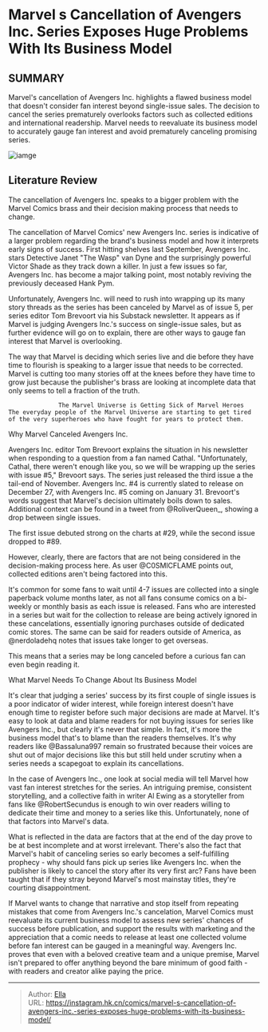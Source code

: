 # Marvel s Cancellation of Avengers Inc. Series Exposes Huge Problems With Its Business Model


## SUMMARY 



  Marvel&#39;s cancellation of Avengers Inc. highlights a flawed business model that doesn&#39;t consider fan interest beyond single-issue sales.   The decision to cancel the series prematurely overlooks factors such as collected editions and international readership.   Marvel needs to reevaluate its business model to accurately gauge fan interest and avoid prematurely canceling promising series.  

![iamge](https://static1.srcdn.com/wordpress/wp-content/uploads/2023/06/wasp-avengers-inc-victor-shade.jpg)

## Literature Review

The cancellation of Avengers Inc. speaks to a bigger problem with the Marvel Comics brass and their decision making process that needs to change. 




The cancellation of Marvel Comics&#39; new Avengers Inc. series is indicative of a larger problem regarding the brand&#39;s business model and how it interprets early signs of success. First hitting shelves last September, Avengers Inc. stars Detective Janet &#34;The Wasp&#34; van Dyne and the surprisingly powerful Victor Shade as they track down a killer. In just a few issues so far, Avengers Inc. has become a major talking point, most notably reviving the previously deceased Hank Pym.




Unfortunately, Avengers Inc. will need to rush into wrapping up its many story threads as the series has been canceled by Marvel as of issue 5, per series editor Tom Brevoort via his Substack newsletter. It appears as if Marvel is judging Avengers Inc.&#39;s success on single-issue sales, but as further evidence will go on to explain, there are other ways to gauge fan interest that Marvel is overlooking.



          

The way that Marvel is deciding which series live and die before they have time to flourish is speaking to a larger issue that needs to be corrected. Marvel is cutting too many stories off at the knees before they have time to grow just because the publisher&#39;s brass are looking at incomplete data that only seems to tell a fraction of the truth.

                  The Marvel Universe is Getting Sick of Marvel Heroes   The everyday people of the Marvel Universe are starting to get tired of the very superheroes who have fought for years to protect them.   





 Why Marvel Canceled Avengers Inc. 


          

Avengers Inc. editor Tom Brevoort explains the situation in his newsletter when responding to a question from a fan named Cathal. &#34;Unfortunately, Cathal, there weren&#39;t enough like you, so we will be wrapping up the series with issue #5,&#34; Brevoort says. The series just released the third issue a the tail-end of November. Avengers Inc. #4 is currently slated to release on December 27, with Avengers Inc. #5 coming on January 31. Brevoort&#39;s words suggest that Marvel&#39;s decision ultimately boils down to sales. Additional context can be found in a tweet from @RoliverQueen_, showing a drop between single issues.


 




The first issue debuted strong on the charts at #29, while the second issue dropped to #89.

However, clearly, there are factors that are not being considered in the decision-making process here. As user @C0SMlCFLAME points out, collected editions aren&#39;t being factored into this.


 

It&#39;s common for some fans to wait until 4-7 issues are collected into a single paperback volume months later, as not all fans consume comics on a bi-weekly or monthly basis as each issue is released. Fans who are interested in a series but wait for the collection to release are being actively ignored in these cancelations, essentially ignoring purchases outside of dedicated comic stores. The same can be said for readers outside of America, as @nerdoladehq notes that issues take longer to get overseas.





 

This means that a series may be long canceled before a curious fan can even begin reading it.



 What Marvel Needs To Change About Its Business Model 
          

It&#39;s clear that judging a series&#39; success by its first couple of single issues is a poor indicator of wider interest, while foreign interest doesn&#39;t have enough time to register before such major decisions are made at Marvel. It&#39;s easy to look at data and blame readers for not buying issues for series like Avengers Inc., but clearly it&#39;s never that simple. In fact, it&#39;s more the business model that&#39;s to blame than the readers themselves. It&#39;s why readers like @Bassaluna997 remain so frustrated because their voices are shut out of major decisions like this but still held under scrutiny when a series needs a scapegoat to explain its cancellations.





 

In the case of Avengers Inc., one look at social media will tell Marvel how vast fan interest stretches for the series. An intriguing premise, consistent storytelling, and a collective faith in writer Al Ewing as a storyteller from fans like @RobertSecundus is enough to win over readers willing to dedicate their time and money to a series like this. Unfortunately, none of that factors into Marvel&#39;s data.


 

What is reflected in the data are factors that at the end of the day prove to be at best incomplete and at worst irrelevant. There&#39;s also the fact that Marvel&#39;s habit of canceling series so early becomes a self-fulfilling prophecy - why should fans pick up series like Avengers Inc. when the publisher is likely to cancel the story after its very first arc? Fans have been taught that if they stray beyond Marvel&#39;s most mainstay titles, they&#39;re courting disappointment.




If Marvel wants to change that narrative and stop itself from repeating mistakes that come from Avengers Inc.&#39;s cancelation, Marvel Comics must reevaluate its current business model to assess new series&#39; chances of success before publication, and support the results with marketing and the appreciation that a comic needs to release at least one collected volume before fan interest can be gauged in a meaningful way. Avengers Inc. proves that even with a beloved creative team and a unique premise, Marvel isn&#39;t prepared to offer anything beyond the bare minimum of good faith - with readers and creator alike paying the price.



---

> Author: [Ella](https://instagram.hk.cn/)  
> URL: https://instagram.hk.cn/comics/marvel-s-cancellation-of-avengers-inc.-series-exposes-huge-problems-with-its-business-model/  

